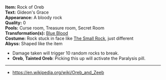**Item:** Rock of Oreb
<br>
**Text:** Gideon's Grace
<br>
**Appearance:** A bloody rock
<br>
**Quality:** 0
<br>
**Pools:** Curse room, Treasure room, Secret Room
<br>
**Transformation(s):** [Blue Blood](/docs/transformations/Blue%20Blood/idea.md)
<br>
**Costume:** Rock stuck in face like [The Small Rock](https://bindingofisaacrebirth.fandom.com/wiki/The_Small_Rock), just different
<br>
**Abyss:** Shaped like the item

- Damage taken will trigger 10 random rocks to break.
- **Oreb**, **Tainted Oreb**: Picking this up will activate the Paralysis pill.

---

- https://en.wikipedia.org/wiki/Oreb_and_Zeeb